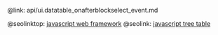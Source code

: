 @link: api/ui.datatable_onafterblockselect_event.md

@seolinktop: [javascript web framework](https://webix.com)
@seolink: [javascript tree table](https://webix.com/widget/treetable/)
